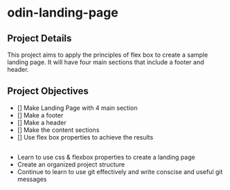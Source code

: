 # odin-landing-page

## Project Details

This project aims to apply the principles of flex box to create a sample 
landing page. It will have four main sections that include a footer
and header.

## Project Objectives

- [] Make Landing Page with 4 main section
- [] Make a footer 
- [] Make a header
- [] Make the content sections
- [] Use flex box properties to achieve the results

##
- Learn to use css & flexbox properties to create a landing page
- Create an organized project structure
- Continue to learn to use git effectively and write conscise and useful git messages